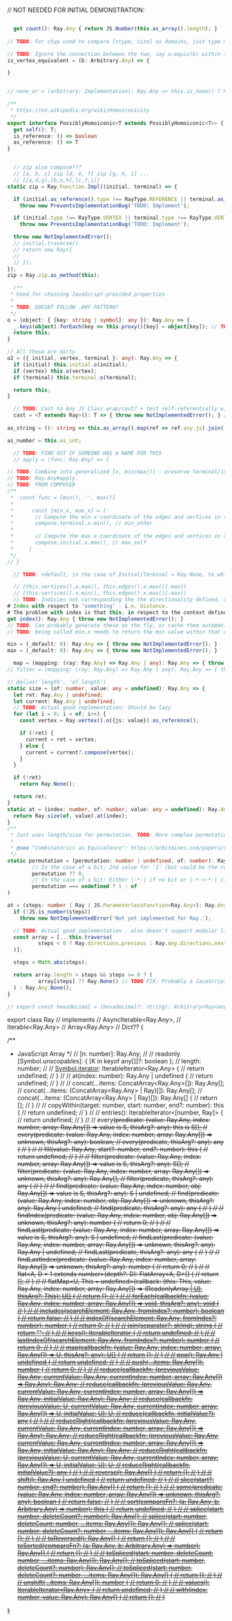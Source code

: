 
// NOT NEEDED FOR INITIAL DEMONSTRATION:

```ts

  get count(): Ray.Any { return JS.Number(this.as_array().length); }
  
// TODO: For chyp used to compare [vtype, size] as domains, just type matching on the vertex. ; each individually, again, additional structure...

// TODO: Ignore the connection between the two, say a.equiv(b) within some Rule [a,b], ignore the existing of the connection in the Rule? What does it mean not to???
is_vertex_equivalent = (b: Arbitrary.Any) => {

}


// none_or = (arbitrary: Implementation): Ray.Any => this.is_none() ? Ray.None() : arbitrary(this);

/**
 * https://en.wikipedia.org/wiki/Homoiconicity
 */
export interface PossiblyHomoiconic<T extends PossiblyHomoiconic<T>> {
  get self(): T;
  is_reference: () => boolean
  as_reference: () => T
}


  // zip also compose???
  // [a, b, c] zip [d, e, f] zip [g, h, i] ...
  // [[a,d,g],[b,e,h],[c,f,i]]
static zip = Ray.Function.Impl((initial, terminal) => {

  if (initial.as_reference().type !== RayType.REFERENCE || terminal.as_reference().type !== RayType.REFERENCE)
    throw new PreventsImplementationBug('TODO: Implement');

  if (initial.type !== RayType.VERTEX || terminal.type !== RayType.VERTEX)
    throw new PreventsImplementationBug('TODO: Implement');

  throw new NotImplementedError();
  // initial.traverse()
  // return new Ray({
  //
  // });
});
zip = Ray.zip.as_method(this);

  /**
 * Used for chaining JavaScript-provided properties
 *
 * TODO: DOESNT FOLLOW .ANY PATTERN?
 */
o = (object: { [key: string | symbol]: any }): Ray.Any => {
  _.keys(object).forEach(key => this.proxy()[key] = object[key]); // TODO: Can be prettier, TODO: map to Ray equivalents and add to vertices..
  return this;
}

// All these are dirty
o2 = ({ initial, vertex, terminal }: any): Ray.Any => {
  if (initial) this.initial.o(initial);
  if (vertex) this.o(vertex);
  if (terminal) this.terminal.o(terminal);

  return this;
}

  // TODO: Cast to Any JS Class wrap/cast? + test self-referentially with Rays???
  cast = <T extends Ray>(): T => { throw new NotImplementedError(); } // TODO this.proxy<T>();
  
as_string = (): string => this.as_array().map(ref => ref.any.js).join(','); // TODO: PROPER

as_number = this.as_int;

  // TODO: FIND OUT IF SOMEONE HAS A NAME FOR THIS
  // apply = (func: Ray.Any) => {

// TODO: Combine into generalized [x, min/max()] - preserve terminal/initial structure
// TODO: Ray.Any#apply.
// TODO: FROM COMPOSER
/**
 *  const func = [min(), '', max()]
 *
 *      const [min_x, max_x] = [
 *       // Compute the min x-coordinate of the edges and vertices in the other graph.
 *       compose.terminal.x.min(), // min_other
 *
 *       // Compute the max x-coordinate of the edges and vertices in this graph.
 *       compose.initial.x.max(), // max_self
 *     ]
 */
// }

  // TODO: +default, in the case of Initial/Terminal = Ray.None, to which the default sometimes is nothing. Or in the case of min/max it's 0.

  // [this.vertices().x.max(), this.edges().x.max()].max()
  // [this.vertices().x.min(), this.edges().x.max()].max()
  // TODO: Indicies not corresponding the the directionality defined, are probably on another abstraction layer described this way. More accurately, they're directly connected, and on a separate layer with more stuff in between...
# Index with respect to 'something' - i.e. distance.
# The problem with index is that this, in respect to the context defined the direction of the Ray. Necessitates a notion of distance, which necessitates the notion of an orbit, ..., loop to be an ignorant one.
get index(): Ray.Any { throw new NotImplementedError(); }
// TODO: Can probably generate these on the fly, or cache them automatically
// TODO: being called min.x needs to return the min value within that entire structure.

min = (_default: 0): Ray.Any => { throw new NotImplementedError(); }
max = (_default: 0): Ray.Any => { throw new NotImplementedError(); }

  map = (mapping: (ray: Ray.Any) => Ray.Any | any): Ray.Any => { throw new NotImplementedError(); }
// filter = (mapping: (ray: Ray.Any) => Ray.Any | any): Ray.Any => { throw new NotImplementedError(); }

// @alias('length', 'of_length')
static size = (of: number, value: any = undefined): Ray.Any => {
  let ret: Ray.Any | undefined;
  let current: Ray.Any | undefined;
  // TODO: Actual good implementation: Should be lazy
  for (let i = 0; i < of; i++) {
    const vertex = Ray.vertex().o({js: value}).as_reference();

    if (!ret) {
      current = ret = vertex;
    } else {
      current = current?.compose(vertex);
    }
  }

  if (!ret)
    return Ray.None();

  return ret;
}
static at = (index: number, of: number, value: any = undefined): Ray.Any => {
  return Ray.size(of, value).at(index);
}
/**
 * Just uses length/size for permutation. TODO: More complex permutation/enumeration implementation should follow at some point. (@see https://orbitmines.com/papers/on-orbits-equivalence-and-inconsistencies#:~:text=One%20of%20them%20could%20even%20be%20putting%20both%20our%20points%20on%20our%20selection for an example)
 *
 * @see "Combinatorics as Equivalence": https://orbitmines.com/papers/on-orbits-equivalence-and-inconsistencies#:~:text=Constructing%20Combinatorics%20%2D%20Combinatorics%20as%20Equivalence
 */
static permutation = (permutation: number | undefined, of: number): Ray.Any => Ray.Any.at(
        // In the case of a bit: 2nd value for '1' (but could be the reverse, if our interpreter does this)
        permutation ?? 0,
        // In the case of a bit: Either |-*-| if no bit or |-*->-*-| if a bit.
        permutation === undefined ? 1 : of
)

at = (steps: number | Ray | JS.ParameterlessFunction<Ray.Any>): Ray.Any => {
  if (!JS.is_number(steps))
    throw new NotImplementedError('Not yet implemented for Ray.');

  // TODO: Actual good implementation - also doesn't support modular like this
  const array = [...this.traverse(
          steps < 0 ? Ray.directions.previous : Ray.Any.directions.next
  )];

  steps = Math.abs(steps);

  return array.length > steps && steps >= 0 ? (
          array[steps] ?? Ray.None() // TODO FIX: Probably a JavaScript quirck with some weird numbers, just failsafe to None.
  ) : Ray.Any.None();
}

// export const hexadecimal = (hexadecimal?: string): Arbitrary<Ray<any>> => permutation(hexadecimal ? parseInt(hexadecimal, 16) : undefined, 16);

```


export class Ray
  // implements
  // AsyncIterable<Ray.Any>,
  // Iterable<Ray.Any>
  // Array<Ray.Any>
  // Dict??
{

  /**
   * JavaScript Array
   */
  // [n: number]: Ray.Any;
  //
  // readonly [Symbol.unscopables]: { [K in keyof any[]]?: boolean };
  // length: number;
  //
  // [Symbol.iterator](): IterableIterator<Ray.Any> {
  //   return undefined;
  // }
  //
  // at(index: number): Ray.Any | undefined {
  //   return undefined;
  // }
  //
  // concat(...items: ConcatArray<Ray.Any>[]): Ray.Any[];
  // concat(...items: (ConcatArray<Ray.Any> | Ray)[]): Ray.Any[];
  // concat(...items: (ConcatArray<Ray.Any> | Ray)[]): Ray.Any[] {
  //   return [];
  // }
  //
  // copyWithin(target: number, start: number, end?: number): this {
  //   return undefined;
  // }
  //
  // entries(): IterableIterator<[number, Ray]> {
  //   return undefined;
  // }
  //
  // every<S extends Ray>(predicate: (value: Ray.Any, index: number, array: Ray.Any[]) => value is S, thisArg?: any): this is S[];
  // every(predicate: (value: Ray.Any, index: number, array: Ray.Any[]) => unknown, thisArg?: any): boolean;
  // every(predicate, thisArg?: any): any {
  // }
  //
  // fill(value: Ray.Any, start?: number, end?: number): this {
  //   return undefined;
  // }
  //
  // filter<S extends Ray>(predicate: (value: Ray.Any, index: number, array: Ray.Any[]) => value is S, thisArg?: any): S[];
  // filter(predicate: (value: Ray.Any, index: number, array: Ray.Any[]) => unknown, thisArg?: any): Ray.Any[];
  // filter(predicate, thisArg?: any): any {
  // }
  //
  // find<S extends Ray>(predicate: (value: Ray.Any, index: number, obj: Ray.Any[]) => value is S, thisArg?: any): S | undefined;
  // find(predicate: (value: Ray.Any, index: number, obj: Ray.Any[]) => unknown, thisArg?: any): Ray.Any | undefined;
  // find(predicate, thisArg?: any): any {
  // }
  //
  // findIndex(predicate: (value: Ray.Any, index: number, obj: Ray.Any[]) => unknown, thisArg?: any): number {
  //   return 0;
  // }
  //
  // findLast<S extends Ray>(predicate: (value: Ray.Any, index: number, array: Ray.Any[]) => value is S, thisArg?: any): S | undefined;
  // findLast(predicate: (value: Ray.Any, index: number, array: Ray.Any[]) => unknown, thisArg?: any): Ray.Any | undefined;
  // findLast(predicate, thisArg?: any): any {
  // }
  //
  // findLastIndex(predicate: (value: Ray.Any, index: number, array: Ray.Any[]) => unknown, thisArg?: any): number {
  //   return 0;
  // }
  //
  // flat<A, D = 1 extends number>(depth?: D): FlatArray<A, D>[] {
  //   return [];
  // }
  //
  // flatMap<U, This = undefined>(callback: (this: This, value: Ray.Any, index: number, array: Ray.Any[]) => (ReadonlyArray<U> | U), thisArg?: This): U[] {
  //   return [];
  // }
  //
  // forEach(callbackfn: (value: Ray.Any, index: number, array: Ray.Any[]) => void, thisArg?: any): void {
  // }
  //
  // includes(searchElement: Ray.Any, fromIndex?: number): boolean {
  //   return false;
  // }
  //
  // indexOf(searchElement: Ray.Any, fromIndex?: number): number {
  //   return 0;
  // }
  //
  // join(separator?: string): string {
  //   return "";
  // }
  //
  // keys(): IterableIterator<number> {
  //   return undefined;
  // }
  //
  // lastIndexOf(searchElement: Ray.Any, fromIndex?: number): number {
  //   return 0;
  // }
  //
  // map<U>(callbackfn: (value: Ray.Any, index: number, array: Ray.Any[]) => U, thisArg?: any): U[] {
  //   return [];
  // }
  //
  // pop(): Ray.Any | undefined {
  //   return undefined;
  // }
  //
  // push(...items: Ray.Any[]): number {
  //   return 0;
  // }
  //
  // reduce(callbackfn: (previousValue: Ray.Any, currentValue: Ray.Any, currentIndex: number, array: Ray.Any[]) => Ray.Any): Ray.Any;
  // reduce(callbackfn: (previousValue: Ray.Any, currentValue: Ray.Any, currentIndex: number, array: Ray.Any[]) => Ray.Any, initialValue: Ray.Any): Ray.Any;
  // reduce<U>(callbackfn: (previousValue: U, currentValue: Ray.Any, currentIndex: number, array: Ray.Any[]) => U, initialValue: U): U;
  // reduce(callbackfn, initialValue?): any {
  // }
  //
  // reduceRight(callbackfn: (previousValue: Ray.Any, currentValue: Ray.Any, currentIndex: number, array: Ray.Any[]) => Ray.Any): Ray.Any;
  // reduceRight(callbackfn: (previousValue: Ray.Any, currentValue: Ray.Any, currentIndex: number, array: Ray.Any[]) => Ray.Any, initialValue: Ray.Any): Ray.Any;
  // reduceRight<U>(callbackfn: (previousValue: U, currentValue: Ray.Any, currentIndex: number, array: Ray.Any[]) => U, initialValue: U): U;
  // reduceRight(callbackfn, initialValue?): any {
  // }
  //
  // reverse(): Ray.Any[] {
  //   return [];
  // }
  //
  // shift(): Ray.Any | undefined {
  //   return undefined;
  // }
  //
  // slice(start?: number, end?: number): Ray.Any[] {
  //   return [];
  // }
  //
  // some(predicate: (value: Ray.Any, index: number, array: Ray.Any[]) => unknown, thisArg?: any): boolean {
  //   return false;
  // }
  //
  // sort(compareFn?: (a: Ray.Any, b: Arbitrary.Any) => number): this {
  //   return undefined;
  // }
  //
  // splice(start: number, deleteCount?: number): Ray.Any[];
  // splice(start: number, deleteCount: number, ...items: Ray.Any[]): Ray.Any[];
  // splice(start: number, deleteCount?: number, ...items: Ray.Any[]): Ray.Any[] {
  //   return [];
  // }
  //
  // toReversed(): Ray.Any[] {
  //   return [];
  // }
  //
  // toSorted(compareFn?: (a: Ray.Any, b: Arbitrary.Any) => number): Ray.Any[] {
  //   return [];
  // }
  //
  // toSpliced(start: number, deleteCount: number, ...items: Ray.Any[]): Ray.Any[];
  // toSpliced(start: number, deleteCount?: number): Ray.Any[];
  // toSpliced(start: number, deleteCount?: number, ...items: Ray.Any[]): Ray.Any[] {
  //   return [];
  // }
  //
  // unshift(...items: Ray.Any[]): number {
  //   return 0;
  // }
  //
  // values(): IterableIterator<Ray.Any> {
  //   return undefined;
  // }
  //
  // with(index: number, value: Ray.Any): Ray.Any[] {
  //   return [];
  // }

}

